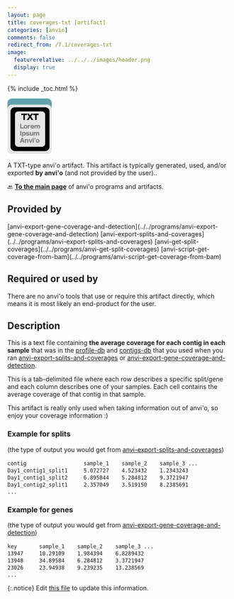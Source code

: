 ```yaml
---
layout: page
title: coverages-txt [artifact]
categories: [anvio]
comments: false
redirect_from: /7.1/coverages-txt
image:
  featurerelative: ../../../images/header.png
  display: true
---
```



{% include _toc.html %}


<img src="../../images/icons/TXT.png" alt="TXT" style="width:100px; border:none" />

A TXT-type anvi'o artifact. This artifact is typically generated, used, and/or exported **by anvi'o** (and not provided by the user)..

🔙 **[To the main page](../../)** of anvi'o programs and artifacts.

## Provided by


<p style="text-align: left" markdown="1"><span class="artifact-p">[anvi-export-gene-coverage-and-detection](../../programs/anvi-export-gene-coverage-and-detection)</span> <span class="artifact-p">[anvi-export-splits-and-coverages](../../programs/anvi-export-splits-and-coverages)</span> <span class="artifact-p">[anvi-get-split-coverages](../../programs/anvi-get-split-coverages)</span> <span class="artifact-p">[anvi-script-get-coverage-from-bam](../../programs/anvi-script-get-coverage-from-bam)</span></p>


## Required or used by


There are no anvi'o tools that use or require this artifact directly, which means it is most likely an end-product for the user.


## Description

This is a text file containing **the average coverage for each contig in each sample** that was in the <span class="artifact-n">[profile-db](/help/7.1/artifacts/profile-db)</span> and <span class="artifact-n">[contigs-db](/help/7.1/artifacts/contigs-db)</span> that you used when you ran <span class="artifact-n">[anvi-export-splits-and-coverages](/help/7.1/programs/anvi-export-splits-and-coverages)</span> or <span class="artifact-n">[anvi-export-gene-coverage-and-detection](/help/7.1/programs/anvi-export-gene-coverage-and-detection)</span>. 

This is a tab-delimited file where each row describes a specific split/gene and each column describes one of your samples. Each cell contains the average coverage of that contig in that sample. 

This artifact is really only used when taking information out of anvi'o, so enjoy your coverage information :) 

### Example for splits

(the type of output you would get from <span class="artifact-n">[anvi-export-splits-and-coverages](/help/7.1/programs/anvi-export-splits-and-coverages)</span>)

    contig                  sample_1    sample_2    sample_3 ...
    Day1_contig1_split1     5.072727    4.523432    1.2343243         
    Day1_contig1_split2     6.895844    5.284812    9.3721947
    Day1_contig2_split1     2.357049    3.519150    8.2385691
    ...


### Example for genes

(the type of output you would get from <span class="artifact-n">[anvi-export-gene-coverage-and-detection](/help/7.1/programs/anvi-export-gene-coverage-and-detection)</span>)

    key       sample_1    sample_2    sample_3 ...
    13947     10.29109    1.984394    6.8289432         
    13948     34.89584    6.284812    3.3721947
    23026     23.94938    9.239235    13.238569
    ...






{:.notice}
Edit [this file](https://github.com/merenlab/anvio/tree/master/anvio/docs/artifacts/coverages-txt.md) to update this information.

